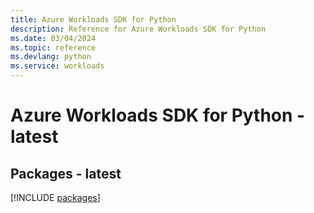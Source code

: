 ```yaml
---
title: Azure Workloads SDK for Python
description: Reference for Azure Workloads SDK for Python
ms.date: 03/04/2024
ms.topic: reference
ms.devlang: python
ms.service: workloads
---
```

# Azure Workloads SDK for Python - latest
## Packages - latest
[!INCLUDE [packages](workloads-index.md)]
